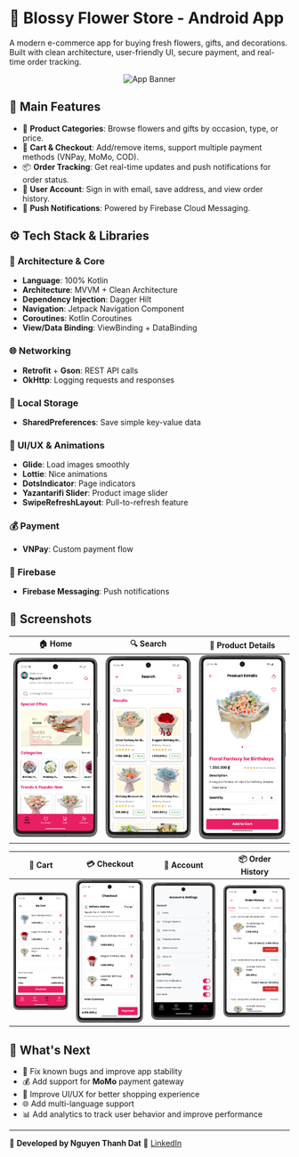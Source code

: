 # 🌸 **Blossy Flower Store - Android App**

A modern e-commerce app for buying fresh flowers, gifts, and decorations. Built with clean architecture, user-friendly UI, secure payment, and real-time order tracking.

<p align="center">
  <img src="demo_banner.jpg" alt="App Banner" width="600"/>
</p>


## 🚀 **Main Features**

* 🌼 **Product Categories**: Browse flowers and gifts by occasion, type, or price.
* 🛒 **Cart & Checkout**: Add/remove items, support multiple payment methods (VNPay, MoMo, COD).
* 📦 **Order Tracking**: Get real-time updates and push notifications for order status.
* 👤 **User Account**: Sign in with email, save address, and view order history.
* 🔔 **Push Notifications**: Powered by Firebase Cloud Messaging.


## ⚙️ **Tech Stack & Libraries**

### 🧱 **Architecture & Core**

* **Language**: 100% Kotlin
* **Architecture**: MVVM + Clean Architecture
* **Dependency Injection**: Dagger Hilt
* **Navigation**: Jetpack Navigation Component
* **Coroutines**: Kotlin Coroutines
* **View/Data Binding**: ViewBinding + DataBinding

### 🌐 **Networking**

* **Retrofit** + **Gson**: REST API calls
* **OkHttp**: Logging requests and responses

### 💾 **Local Storage**

* **SharedPreferences**: Save simple key-value data

### 🎨 **UI/UX & Animations**

* **Glide**: Load images smoothly
* **Lottie**: Nice animations
* **DotsIndicator**: Page indicators
* **Yazantarifi Slider**: Product image slider
* **SwipeRefreshLayout**: Pull-to-refresh feature

### 💰 **Payment**

* **VNPay**: Custom payment flow

### 🔔 **Firebase**

* **Firebase Messaging**: Push notifications


## 📸 **Screenshots**

| 🏠 Home | 🔍 Search | 📄 Product Details |
|--------|-----------|--------------------|
| <img src="screenshots/home.png" width="200"> | <img src="screenshots/search.png" width="200"> | <img src="screenshots/detail_product.png" width="200"> |

| 🛒 Cart | 💳 Checkout | 👤 Account | 📦 Order History |
|--------|-------------|-----------|------------------|
| <img src="screenshots/cart.png" width="200"> | <img src="screenshots/checkout.png" width="200"> | <img src="screenshots/account.png" width="200"> | <img src="screenshots/order_history.png" width="200"> |

## 🔮 **What's Next**

* 🔧 Fix known bugs and improve app stability
* 💰 Add support for **MoMo** payment gateway
* 📱 Improve UI/UX for better shopping experience
* 🌐 Add multi-language support
* 📊 Add analytics to track user behavior and improve performance

---


📱 **Developed by Nguyen Thanh Dat**
🔗 [LinkedIn](https://www.linkedin.com/in/dat-nguyen-thanh-9b6303301)
